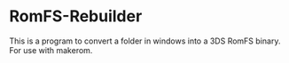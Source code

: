 # RomFS-Rebuilder
This is a program to convert a folder in windows into a 3DS RomFS binary. For use with makerom.
